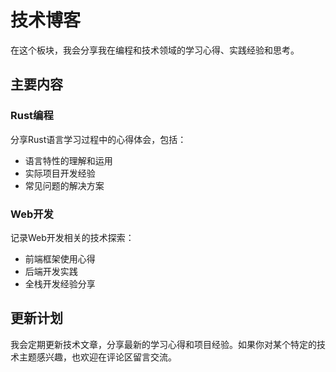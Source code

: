 # 技术博客

在这个板块，我会分享我在编程和技术领域的学习心得、实践经验和思考。

## 主要内容

### Rust编程

分享Rust语言学习过程中的心得体会，包括：
- 语言特性的理解和运用
- 实际项目开发经验
- 常见问题的解决方案

### Web开发

记录Web开发相关的技术探索：
- 前端框架使用心得
- 后端开发实践
- 全栈开发经验分享

## 更新计划

我会定期更新技术文章，分享最新的学习心得和项目经验。如果你对某个特定的技术主题感兴趣，也欢迎在评论区留言交流。